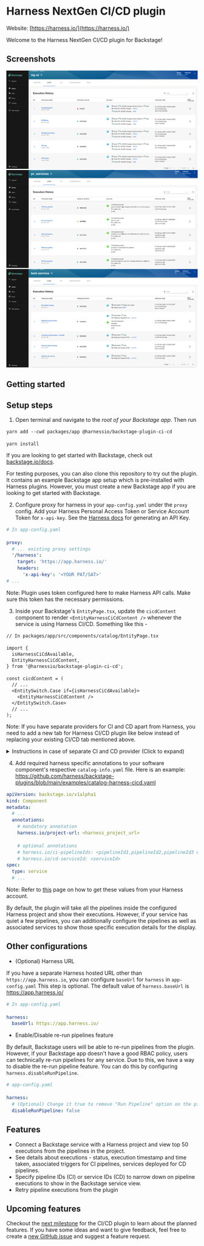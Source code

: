 # Harness NextGen CI/CD plugin

Website: [https://harness.io/](https://harness.io/)

Welcome to the Harness NextGen CI/CD plugin for Backstage!

## Screenshots

<img src="./src/assets/ci-executions.png" />
<img src="./src/assets/cd-executions.png" />
<img src="./src/assets/ci-cd-executions.png" />

## Getting started

## Setup steps

1. Open terminal and navigate to the _root of your Backstage app_. Then run

```
yarn add --cwd packages/app @harnessio/backstage-plugin-ci-cd

yarn install
```

If you are looking to get started with Backstage, check out [backstage.io/docs](https://backstage.io/docs/getting-started/).

For testing purposes, you can also clone this repository to try out the plugin. It contains an example Backstage app setup which is pre-installed with Harness plugins. However, you must create a new Backstage app if you are looking to get started with Backstage.

2. Configure proxy for harness in your `app-config.yaml` under the `proxy` config. Add your Harness Personal Access Token or Service Account Token for `x-api-key`. See the [Harness docs](https://docs.harness.io/article/tdoad7xrh9-add-and-manage-api-keys) for generating an API Key.

```yaml
# In app-config.yaml

proxy:
  # ... existing proxy settings
  '/harness':
    target: 'https://app.harness.io/'
    headers:
      'x-api-key': '<YOUR PAT/SAT>'
# ...
```

Note: Plugin uses token configured here to make Harness API calls. Make sure this token has the necessary permissions.

3. Inside your Backstage's `EntityPage.tsx`, update the `cicdContent` component to render `<EntityHarnessCiCdContent />` whenever the service is using Harness CI/CD. Something like this -

```tsx
// In packages/app/src/components/catalog/EntityPage.tsx

import {
  isHarnessCiCdAvailable,
  EntityHarnessCiCdContent,
} from '@harnessio/backstage-plugin-ci-cd';

const cicdContent = (
  // ...
  <EntitySwitch.Case if={isHarnessCiCdAvailable}>
    <EntityHarnessCiCdContent />
  </EntitySwitch.Case>
  // ...
);
```

Note: If you have separate providers for CI and CD apart from Harness, you need to add a new tab for Harness CI/CD plugin like below instead of replacing your existing CI/CD tab mentioned above.

<details>
  <summary>Instructions in case of separate CI and CD provider (Click to expand)</summary>

```tsx
// In packages/app/src/components/catalog/EntityPage.tsx

import {
  isHarnessCiCdAvailable,
  EntityHarnessCiCdContent,
} from '@harnessio/backstage-plugin-ci-cd';

const serviceEntityPage = (
  // ...
  <EntityLayout.Route
    path="/harness-ci-cd"
    title="Harness CI/CD"
    if={isHarnessCiCdAvailable}
  >
    <EntityHarnessCiCdContent />
  </EntityLayout.Route>
  // ...
);
```

</details>

4. Add required harness specific annotations to your software component's respective `catalog-info.yaml` file. Here is an example: https://github.com/harness/backstage-plugins/blob/main/examples/catalog-harness-cicd.yaml

```yaml
apiVersion: backstage.io/v1alpha1
kind: Component
metadata:
  # ...
  annotations:
    # mandatory annotation
    harness.io/project-url: <harness_project_url>

    # optional annotations
    # harness.io/ci-pipelineIds: <pipelineId1,pipelineId2,pipelineId3 etc>
    # harness.io/cd-serviceId: <serviceId>
spec:
  type: service
  # ...
```

Note: Refer to [this](./PluginConfiguation.md) page on how to get these values from your Harness account.

By default, the plugin will take all the pipelines inside the configured Harness project and show their executions. However, if your service has quiet a few pipelines, you can additionally configure the pipelines as well as associated services to show those specific execution details for the display.

## Other configurations

- (Optional) Harness URL

If you have a separate Harness hosted URL other than `https://app.harness.io`, you can configure `baseUrl` for `harness` in `app-config.yaml` This step is optional. The default value of `harness.baseUrl` is https://app.harness.io/

```yaml
# In app-config.yaml

harness:
  baseUrl: https://app.harness.io/
```

- Enable/Disable re-run pipelines feature

By default, Backstage users will be able to re-run pipelines from the plugin. However, if your Backstage app doesn't have a good RBAC policy, users can technically re-run pipelines for any service. Due to this, we have a way to disable the re-run pipeline feature. You can do this by configuring `harness.disableRunPipeline`.

```yaml
# app-config.yaml

harness:
  # (Optional) Change it true to remove "Run Pipeline" option on the pipeline executions table
  disableRunPipeline: false
```

## Features

- Connect a Backstage service with a Harness project and view top 50 executions from the pipelines in the project.
- See details about executions - status, execution timestamp and time taken, associated triggers for CI pipelines, services deployed for CD pipelines.
- Specify pipeline IDs (CI) or service IDs (CD) to narrow down on pipeline executions to show in the Backstage service view.
- Retry pipeline executions from the plugin

## Upcoming features

Checkout the [next milestone](https://github.com/harness/backstage-plugins/milestones) for the CI/CD plugin to learn about the planned features. If you have some ideas and want to give feedback, feel free to create a [new GitHub issue](https://github.com/harness/backstage-plugins/issues/new/choose) and suggest a feature request.
